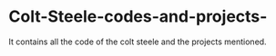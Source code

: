 # Colt-Steele-codes-and-projects-
It contains all the code of the colt steele and the projects mentioned. 
